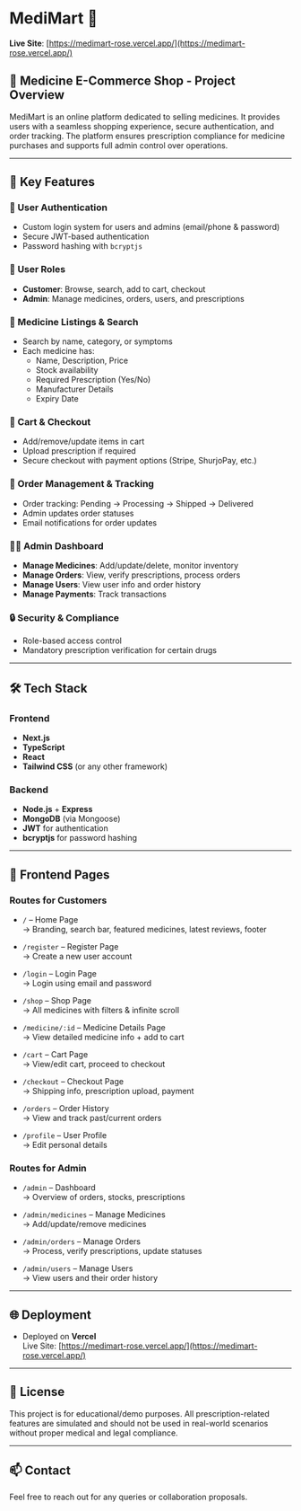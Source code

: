 # MediMart 💊 

**Live Site**: [https://medimart-rose.vercel.app/](https://medimart-rose.vercel.app/)

## 🛒 Medicine E-Commerce Shop - Project Overview

MediMart is an online platform dedicated to selling medicines. It provides users with a seamless shopping experience, secure authentication, and order tracking. The platform ensures prescription compliance for medicine purchases and supports full admin control over operations.

---

## 🔑 Key Features

### 👥 User Authentication
- Custom login system for users and admins (email/phone & password)
- Secure JWT-based authentication
- Password hashing with `bcryptjs`

### 👤 User Roles
- **Customer**: Browse, search, add to cart, checkout
- **Admin**: Manage medicines, orders, users, and prescriptions

### 💊 Medicine Listings & Search
- Search by name, category, or symptoms
- Each medicine has:
  - Name, Description, Price
  - Stock availability
  - Required Prescription (Yes/No)
  - Manufacturer Details
  - Expiry Date

### 🛒 Cart & Checkout
- Add/remove/update items in cart
- Upload prescription if required
- Secure checkout with payment options (Stripe, ShurjoPay, etc.)

### 🚚 Order Management & Tracking
- Order tracking: Pending → Processing → Shipped → Delivered
- Admin updates order statuses
- Email notifications for order updates

### 🧑‍💼 Admin Dashboard
- **Manage Medicines**: Add/update/delete, monitor inventory
- **Manage Orders**: View, verify prescriptions, process orders
- **Manage Users**: View user info and order history
- **Manage Payments**: Track transactions

### 🔒 Security & Compliance
- Role-based access control
- Mandatory prescription verification for certain drugs

---

## 🛠️ Tech Stack

### Frontend
- **Next.js**
- **TypeScript**
- **React**
- **Tailwind CSS** (or any other framework)

### Backend
- **Node.js** + **Express**
- **MongoDB** (via Mongoose)
- **JWT** for authentication
- **bcryptjs** for password hashing

---

## 🧭 Frontend Pages

### Routes for Customers

- `/` – Home Page  
  → Branding, search bar, featured medicines, latest reviews, footer

- `/register` – Register Page  
  → Create a new user account

- `/login` – Login Page  
  → Login using email and password

- `/shop` – Shop Page  
  → All medicines with filters & infinite scroll

- `/medicine/:id` – Medicine Details Page  
  → View detailed medicine info + add to cart

- `/cart` – Cart Page  
  → View/edit cart, proceed to checkout

- `/checkout` – Checkout Page  
  → Shipping info, prescription upload, payment

- `/orders` – Order History  
  → View and track past/current orders

- `/profile` – User Profile  
  → Edit personal details

### Routes for Admin

- `/admin` – Dashboard  
  → Overview of orders, stocks, prescriptions

- `/admin/medicines` – Manage Medicines  
  → Add/update/remove medicines

- `/admin/orders` – Manage Orders  
  → Process, verify prescriptions, update statuses

- `/admin/users` – Manage Users  
  → View users and their order history

---

## 🌐 Deployment

- Deployed on **Vercel**  
  Live Site: [https://medimart-rose.vercel.app/](https://medimart-rose.vercel.app/)

---

## 📌 License

This project is for educational/demo purposes. All prescription-related features are simulated and should not be used in real-world scenarios without proper medical and legal compliance.

---

## 📫 Contact

Feel free to reach out for any queries or collaboration proposals.

